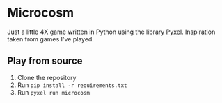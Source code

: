 # Microcosm
Just a little 4X game written in Python using the library [Pyxel](https://github.com/kitao/pyxel).
Inspiration taken from games I've played.

## Play from source

1. Clone the repository
2. Run `pip install -r requirements.txt`
3. Run `pyxel run microcosm`
